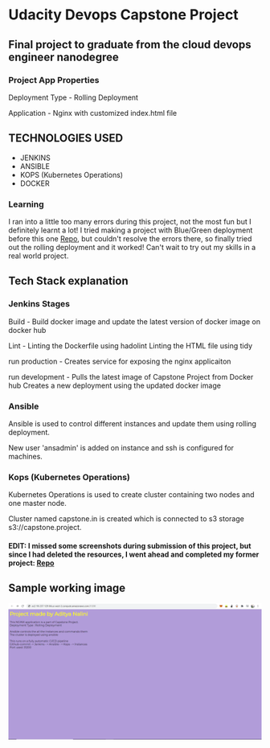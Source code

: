 # Udacity Devops Capstone Project

## Final project to graduate from the cloud devops engineer nanodegree

### Project App Properties

  Deployment Type - Rolling Deployment
  
  Application - Nginx with customized index.html file

## TECHNOLOGIES USED

- JENKINS
- ANSIBLE
- KOPS (Kubernetes Operations)
- DOCKER
  
### Learning
 
I ran into a little too many errors during this project, not the most fun but I definitely learnt a lot! I tried making a project with Blue/Green deployment before this one [Repo](https://github.com/adinalini/DevopsCapstoneProject), but couldn't resolve the errors there, so finally tried out the rolling deployment and it worked! Can't wait to try out my skills in a real world project.

## Tech Stack explanation

### Jenkins Stages
   
   Build - Build docker image and update the latest version of docker image on docker hub
   
   Lint - Linting the Dockerfile using hadolint
          Linting the HTML file using tidy
          
   run production - Creates service for exposing the nginx applicaiton
   
   run development - Pulls the latest image of Capstone Project from Docker hub
                     Creates a new deployment using the updated docker image
                     
 ### Ansible 
 
 Ansible is used to control different instances and update them using rolling deployment.
 
 New user 'ansadmin' is added on instance and ssh is configured for machines.
 
 
 ### Kops (Kubernetes Operations)
 
 Kubernetes Operations is used to create cluster containing two nodes and one master node.
 
 Cluster named capstone.in is created which is connected to s3 storage s3://capstone.project.
 
#### EDIT: I missed some screenshots during submission of this project, but since I had deleted the resources, I went ahead and completed my former project: [Repo](https://github.com/adinalini/DevopsCapstoneProject)
 
 ## Sample working image       
 
 ![Application-functioning](https://github.com/adinalini/DevopsCapstoneProject-2/blob/master/Final%20working%20html.PNG)
